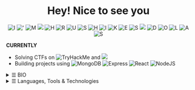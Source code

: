 <div style="text-align:center">
	<h1>Hey! Nice to see you</h1> 
</div>

<p align="center">
    <img src="https://img.shields.io/badge/-l-red" alt="I">
    <img src="https://img.shields.io/badge/-%27-orange" alt="'">
    <img src="https://img.shields.io/badge/-M-yellow" alt="M">
    <img src="https://img.shields.io/badge/--blue" alt=" ">
    <img src="https://img.shields.io/badge/-H-green" alt="H">
    <img src="https://img.shields.io/badge/-R-blue" alt="R">
    <img src="https://img.shields.io/badge/-U-purple" alt="U">
    <img src="https://img.shields.io/badge/-S-pink" alt="S">
    <img src="https://img.shields.io/badge/-H-cyan" alt="H">
    <img src="https://img.shields.io/badge/-l-lime" alt="I">
    <img src="https://img.shields.io/badge/-K-brown" alt="K">
    <img src="https://img.shields.io/badge/-E-teal" alt="E">
    <img src="https://img.shields.io/badge/-S-magenta" alt="S">
    <img src="https://img.shields.io/badge/--blue" alt=" ">
    <img src="https://img.shields.io/badge/-D-salmon" alt="D">
    <img src="https://img.shields.io/badge/-O-gold" alt="O">
    <img src="https://img.shields.io/badge/-L-navy" alt="L">
    <img src="https://img.shields.io/badge/-A-turquoise" alt="A">
    <img src="https://img.shields.io/badge/-S-lightgrey" alt="S">
</p>


**CURRENTLY**
- Solving CTFs on ![TryHackMe](https://img.shields.io/badge/TryHackMe-red?logo=hack) and ![](https://img.shields.io/badge/HackTheBox-darkgreen)
- Building projects using ![MongoDB](https://img.shields.io/badge/MongoDB-darkgreen?) ![Express](https://img.shields.io/badge/Express-darkorange?) ![React](https://img.shields.io/badge/ReactJS-darkblue?) ![NodeJS](https://img.shields.io/badge/Nodes-darkyellow?)

<details>
<summary><samp>&#9776;</samp> BIO </summary>

- 🔭 Area of interest is in ![Web Development](https://img.shields.io/badge/Web%20Development-purple) and ![Cybersecurity](https://img.shields.io/badge/Cybersecurity-ff0000)
- 🎯 Specifically interested in ![MERN Stack](https://img.shields.io/badge/MERN_Stack-blue) and ![Pentesting](https://img.shields.io/badge/Pentesting-e9404c)
- 🌱 Learning all about ![ReactJS](https://img.shields.io/badge/ReactJS-black?logo=react) and ![Offensive Security](https://img.shields.io/badge/Offensive_Security-red)
- 🤝 Looking for:
  - Junior roles in the field of ![Cybersecurity](https://img.shields.io/badge/Cybersecurity-ff0000) 
  - Collaboration on ![Open Source Projects](https://img.shields.io/badge/Open%20Source%20Projects-purple) in ![Web Development](https://img.shields.io/badge/Web%20Development-purple)
- ✉️ Ping me about ![Javascript](https://img.shields.io/badge/Javascript-f6de37) and ![NodeJS](https://img.shields.io/badge/NodeJS-2ea043)
- 🙋‍♂️ Reach out to me: 
  <a href="mailto:hexadivine@gmail.com" target="_blank"><img alt="Gmail" src="https://img.shields.io/badge/-hexadivine@gmail.com-c14438?style=flat-square&logo=Gmail&logoColor=white"></a> 
  <a href="https://www.linkedin.com/in/hrushikeshdolas/" target="_blank"><img alt="LinkedIn" src="https://img.shields.io/badge/-hrushikeshdolas-0a66c2?style=flat-square&logo=linkedin&logoColor=white"></a>
</details>

<details>
<summary><samp>&#9776;</samp> Languages, Tools & Technologies</summary>
<br>

<b> Programming Languages </b>
<p>
<a href="https://github.com/search?q=user%3Ahexadivine+language%3Ac"><img alt="C" src="https://img.shields.io/badge/C-00599C.svg?logo=c&logoColor=white"></a>
<a href="https://github.com/search?q=user%3Ahexadivine+language%3Ac%2B%2B"><img alt="C++" src="https://img.shields.io/badge/C%2B%2B-004482.svg?logo=c%2B%2B&logoColor=white"></a>
<a href="https://github.com/search?q=user%3Ahexadivine+language%3Apython"><img alt="Python" src="https://img.shields.io/badge/Python-306998.svg?logo=python&logoColor=white"></a>
<a href="https://github.com/search?q=user%3Ahexadivine+language%3Ajavascript"><img alt="JavaScript" src="https://img.shields.io/badge/JavaScript-F7DF1E.svg?logo=javascript&logoColor=black"></a>
</p>

 <b> Web Technologies </b>
 <p>
<a href="https://github.com/search?q=user%3Ahexadivine+language%3Ahtml"><img alt="HTML" src="https://img.shields.io/badge/HTML-E34F26.svg?logo=html5&logoColor=white"></a>
<a href="https://github.com/search?q=user%3Ahexadivine+language%3Acss"><img alt="CSS" src="https://img.shields.io/badge/CSS-1572B6.svg?logo=css3&logoColor=white"></a>
<a href="https://github.com/search?q=user%3Ahexadivine+language%3Atailwindcss"><img alt="Tailwind CSS" src="https://img.shields.io/badge/Tailwind%20CSS-38B2AC.svg?logo=tailwindcss&logoColor=white"></a>
</p>


<b> Tech Stack </b>

<p>
<a href="https://github.com/search?q=user%3Ahexadivine+language%3Amongodb"><img alt="MongoDB" src="https://img.shields.io/badge/MongoDB-47A248.svg?logo=mongodb&logoColor=white"></a>
<a href="https://github.com/search?q=user%3Ahexadivine+language%3Aexpress"><img alt="Express" src="https://img.shields.io/badge/Express-000000.svg?logo=express&logoColor=white"></a>
<a href="https://github.com/search?q=user%3Ahexadivine+language%3Areact"><img alt="React" src="https://img.shields.io/badge/React-61DAFB.svg?logo=react&logoColor=black"></a>
<a href="https://github.com/search?q=user%3Ahexadivine+language%3Anode.js"><img alt="Node.js" src="https://img.shields.io/badge/Node.js-339933.svg?logo=node.js&logoColor=white"></a>
</p>

<b> Database </b>
<p>
<a href="https://github.com/search?q=user%3Ahexadivine+language%3Asql"><img alt="SQL" src="https://img.shields.io/badge/SQL-003B57.svg?logo=sql&logoColor=white"></a>
<a href="https://github.com/search?q=user%3Ahexadivine+language%3Amongodb"><img alt="MongoDB" src="https://img.shields.io/badge/MongoDB-47A248.svg?logo=mongodb&logoColor=white"></a>
</p>
</details>


